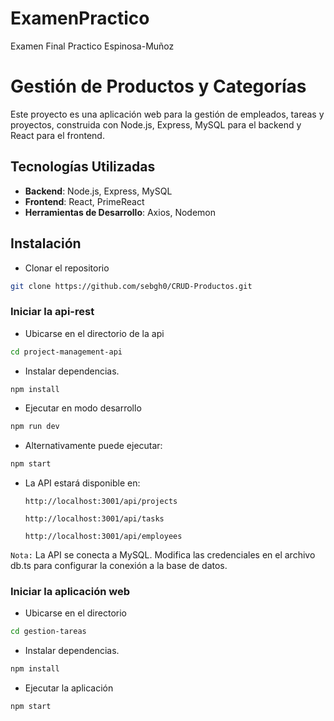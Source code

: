 # ExamenPractico
Examen Final Practico Espinosa-Muñoz

# Gestión de Productos y Categorías

Este proyecto es una aplicación web para la gestión de empleados, tareas y proyectos, construida con Node.js, Express, MySQL para el backend y React para el frontend. 

## Tecnologías Utilizadas

- **Backend**: Node.js, Express, MySQL
- **Frontend**: React, PrimeReact
- **Herramientas de Desarrollo**: Axios, Nodemon

## Instalación

- Clonar el repositorio
```bash
git clone https://github.com/sebgh0/CRUD-Productos.git
```
  
### Iniciar la api-rest

-  Ubicarse en el directorio de la api
```bash
cd project-management-api
```
- Instalar dependencias.
```bash
npm install
```

- Ejecutar en modo desarrollo
```bash
npm run dev
```
- Alternativamente puede ejecutar:
```bash
npm start
```

* La API estará disponible en:
  
  `http://localhost:3001/api/projects`

  `http://localhost:3001/api/tasks`
  
  `http://localhost:3001/api/employees`


`Nota:` La API se conecta a MySQL. Modifica las credenciales en el archivo db.ts para configurar la conexión a la base de datos.

### Iniciar la aplicación web
- Ubicarse en el directorio
```bash
cd gestion-tareas
```
- Instalar dependencias.
```bash
npm install
```
- Ejecutar la aplicación
```bash
npm start
```
